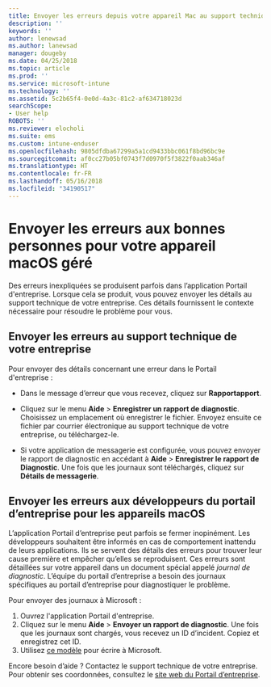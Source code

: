 ```yaml
---
title: Envoyer les erreurs depuis votre appareil Mac au support technique de votre entreprise | Microsoft Docs
description: ''
keywords: ''
author: lenewsad
ms.author: lanewsad
manager: dougeby
ms.date: 04/25/2018
ms.topic: article
ms.prod: ''
ms.service: microsoft-intune
ms.technology: ''
ms.assetid: 5c2b65f4-0e0d-4a3c-81c2-af634718023d
searchScope:
- User help
ROBOTS: ''
ms.reviewer: elocholi
ms.suite: ems
ms.custom: intune-enduser
ms.openlocfilehash: 9805dfdba67299a5a1cd9433bbc061f8bd96bc9e
ms.sourcegitcommit: af0cc27b05bf0743f7d0970f5f3822f0aab346af
ms.translationtype: HT
ms.contentlocale: fr-FR
ms.lasthandoff: 05/16/2018
ms.locfileid: "34190517"
---
```

# <a name="submit-errors-to-the-right-people-for-your-managed-macos-device"></a>Envoyer les erreurs aux bonnes personnes pour votre appareil macOS géré

Des erreurs inexpliquées se produisent parfois dans l’application Portail d'entreprise. Lorsque cela se produit, vous pouvez envoyer les détails au support technique de votre entreprise. Ces détails fournissent le contexte nécessaire pour résoudre le problème pour vous.

## <a name="send-errors-to-your-company-support"></a>Envoyer les erreurs au support technique de votre entreprise

Pour envoyer des détails concernant une erreur dans le Portail d'entreprise :

-   Dans le message d’erreur que vous recevez, cliquez sur **Rapportapport**.

-   Cliquez sur le menu **Aide** > **Enregistrer un rapport de diagnostic**. Choisissez un emplacement où enregistrer le fichier. Envoyez ensuite ce fichier par courrier électronique au support technique de votre entreprise, ou téléchargez-le.

-   Si votre application de messagerie est configurée, vous pouvez envoyer le rapport de diagnostic en accédant à **Aide** > **Enregistrer le rapport de Diagnostic**. Une fois que les journaux sont téléchargés, cliquez sur **Détails de messagerie**.

## <a name="send-errors-to-the-company-portal-developers-for-macos-devices"></a>Envoyer les erreurs aux développeurs du portail d’entreprise pour les appareils macOS

L’application Portail d’entreprise peut parfois se fermer inopinément. Les développeurs souhaitent être informés en cas de comportement inattendu de leurs applications. Ils se servent des détails des erreurs pour trouver leur cause première et empêcher qu’elles se reproduisent. Ces erreurs sont détaillées sur votre appareil dans un document spécial appelé _journal de diagnostic_. L’équipe du portail d’entreprise a besoin des journaux spécifiques au portail d’entreprise pour diagnostiquer le problème.

Pour envoyer des journaux à Microsoft :

1.  Ouvrez l'application Portail d'entreprise.
2.  Cliquez sur le menu **Aide** > **Envoyer un rapport de diagnostic**.  Une fois que les journaux sont chargés, vous recevez un ID d’incident. Copiez et enregistrez cet ID.
3.  Utilisez <a href="mailto:IntuneCPiOSfeedback@microsoft.com?subject=My Company Portal App Closed Unexpectedly&body=Paste your incident ID and describe the incident here.">ce modèle</a> pour écrire à Microsoft.

Encore besoin d’aide ? Contactez le support technique de votre entreprise. Pour obtenir ses coordonnées, consultez le [site web du Portail d’entreprise](https://portal.manage.microsoft.com#HelpDeskDialog).
